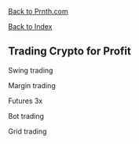 [Back to Prnth.com](https://prnth.com)

[Back to Index](../index.html)

## Trading Crypto for Profit

Swing trading

Margin trading

Futures 3x

Bot trading 

Grid trading

